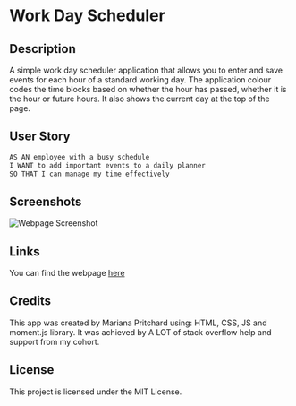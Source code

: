 # Work Day Scheduler

## Description

A simple work day scheduler application that allows you to enter and save events for each hour of a standard working day. The application colour codes the time blocks based on whether the hour has passed, whether it is the hour or future hours. It also shows the current day at the top of the page. 

## User Story

```md
AS AN employee with a busy schedule
I WANT to add important events to a daily planner
SO THAT I can manage my time effectively
```

## Screenshots

![Webpage Screenshot](planner-app/Assets/screenshot.png)


## Links 

You can find the webpage [here](https://marianapcs.github.io/planner-app/)

## Credits 
This app was created by Mariana Pritchard using: HTML, CSS, JS and moment.js library. It was achieved by A LOT of stack overflow help and support from my cohort. 

## License

This project is licensed under the MIT License. 

